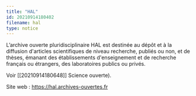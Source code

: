 ```yaml
---
title: "HAL"
id: 20210914180402
filename: hal
type: notice
---
```


L’archive ouverte pluridisciplinaire HAL est destinée au dépôt et à la diffusion d'articles scientifiques de niveau recherche, publiés ou non, et de thèses, émanant des établissements d'enseignement et de recherche français ou étrangers, des laboratoires publics ou privés.

Voir [[20210914180648]] Science ouverte).

Site web : <https://hal.archives-ouvertes.fr>

